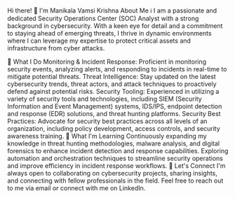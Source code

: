 Hi there! 👋 I'm Manikala Vamsi Krishna
About Me ℹ️
I am a passionate and dedicated Security Operations Center (SOC) Analyst with a strong background in cybersecurity. With a keen eye for detail and a commitment to staying ahead of emerging threats, I thrive in dynamic environments where I can leverage my expertise to protect critical assets and infrastructure from cyber attacks.

🔭 What I Do
Monitoring & Incident Response: Proficient in monitoring security events, analyzing alerts, and responding to incidents in real-time to mitigate potential threats.
Threat Intelligence: Stay updated on the latest cybersecurity trends, threat actors, and attack techniques to proactively defend against potential risks.
Security Tooling: Experienced in utilizing a variety of security tools and technologies, including SIEM (Security Information and Event Management) systems, IDS/IPS, endpoint detection and response (EDR) solutions, and threat hunting platforms.
Security Best Practices: Advocate for security best practices across all levels of an organization, including policy development, access controls, and security awareness training.
🌱 What I'm Learning
Continuously expanding my knowledge in threat hunting methodologies, malware analysis, and digital forensics to enhance incident detection and response capabilities.
Exploring automation and orchestration techniques to streamline security operations and improve efficiency in incident response workflows.
💬 Let's Connect
I'm always open to collaborating on cybersecurity projects, sharing insights, and connecting with fellow professionals in the field. Feel free to reach out to me via email or connect with me on LinkedIn.
